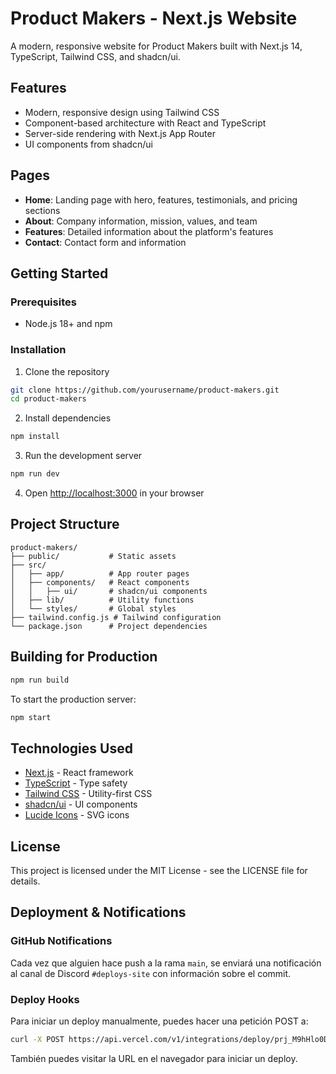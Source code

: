 # Product Makers - Next.js Website

A modern, responsive website for Product Makers built with Next.js 14, TypeScript, Tailwind CSS, and shadcn/ui.

## Features

- Modern, responsive design using Tailwind CSS
- Component-based architecture with React and TypeScript
- Server-side rendering with Next.js App Router
- UI components from shadcn/ui

## Pages

- **Home**: Landing page with hero, features, testimonials, and pricing sections
- **About**: Company information, mission, values, and team
- **Features**: Detailed information about the platform's features
- **Contact**: Contact form and information

## Getting Started

### Prerequisites

- Node.js 18+ and npm

### Installation

1. Clone the repository
```bash
git clone https://github.com/yourusername/product-makers.git
cd product-makers
```

2. Install dependencies
```bash
npm install
```

3. Run the development server
```bash
npm run dev
```

4. Open [http://localhost:3000](http://localhost:3000) in your browser

## Project Structure

```
product-makers/
├── public/           # Static assets
├── src/
│   ├── app/          # App router pages
│   ├── components/   # React components
│   │   ├── ui/       # shadcn/ui components
│   ├── lib/          # Utility functions
│   └── styles/       # Global styles
├── tailwind.config.js # Tailwind configuration
└── package.json      # Project dependencies
```

## Building for Production

```bash
npm run build
```

To start the production server:

```bash
npm start
```

## Technologies Used

- [Next.js](https://nextjs.org/) - React framework
- [TypeScript](https://www.typescriptlang.org/) - Type safety
- [Tailwind CSS](https://tailwindcss.com/) - Utility-first CSS
- [shadcn/ui](https://ui.shadcn.com/) - UI components
- [Lucide Icons](https://lucide.dev/) - SVG icons

## License

This project is licensed under the MIT License - see the LICENSE file for details.

## Deployment & Notifications

### GitHub Notifications
Cada vez que alguien hace push a la rama `main`, se enviará una notificación al canal de Discord `#deploys-site` con información sobre el commit.

### Deploy Hooks
Para iniciar un deploy manualmente, puedes hacer una petición POST a:
```bash
curl -X POST https://api.vercel.com/v1/integrations/deploy/prj_M9hHlo0DXn7JdodKhAZoWrUy9B94/yFjoq75xI3
```

También puedes visitar la URL en el navegador para iniciar un deploy. 